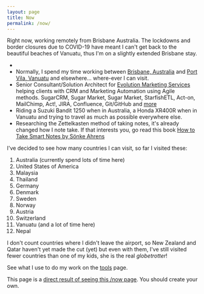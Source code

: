 ```yaml
---
layout: page
title: Now
permalink: /now/
---
```


Right now, working remotely from Brisbane Australia. The lockdowns and border closures due to COVID-19 have meant I can't get back to the beautiful beaches of Vanuatu, thus I'm on a slightly extended Brisbane stay. 

-
- Normally, I spend my time working between [Brisbane, Australia](https://g.page/brisbane-technology-park?share) and [Port Vila, Vanuatu](https://goo.gl/maps/fZ1pYCu9v2MvsPY68) and elsewhere... where-ever I can visit.
- Senior Consultant/Solution Architect for [Evolution Marketing Services](http://evolutionmarketing.com.au/) helping clients with CRM and Marketing Automation using Agile methods. SugarCRM, Sugar Market, Sugar Market, StarfishETL, Act-on, MailChimp, Act!, JIRA, Confluence, Git/GitHub and [more](http://ben.hamilton.id.au/tools)
- Riding a Suzuki Bandit 1250 when in Australia, a Honda XR400R when in Vanuatu and trying to travel as much as possible everywhere else.
- Researching the Zettelkasten method of taking notes, it's already changed how I note take. If that interests you, go read this book [How to Take Smart Notes by Sönke Ahrens](https://www.amazon.com.au/dp/B06WVYW33Y/ref=cm_sw_em_r_mt_dp_U_7dIVEbJ9VHTM1)

I've decided to see how many countries I can visit, so far I visited these:

1. Australia (currently spend lots of time here)
2. United States of America
3. Malaysia
4. Thailand
5. Germany
6. Denmark
7. Sweden
8. Norway
9. Austria
10. Switzerland
11. Vanuatu (and a lot of time here)
12. Nepal

I don't count countries where I didn't leave the airport, so New Zealand and Qatar haven't yet made the cut (yet) but even with them, I've still visited fewer countries than one of my kids, she is the real *globetrotter*!

See what I use to do my work on the [tools](/tools) page.

This page is a [direct result of seeing this /now page](https://sivers.org/now). You should create your own.
